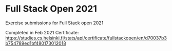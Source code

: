# Full Stack Open 2021
Exercise submissions for Full Stack open 2021

Completed in Feb 2021
Certificate: https://studies.cs.helsinki.fi/stats/api/certificate/fullstackopen/en/d70037b3b754789ed1bf480173012018
